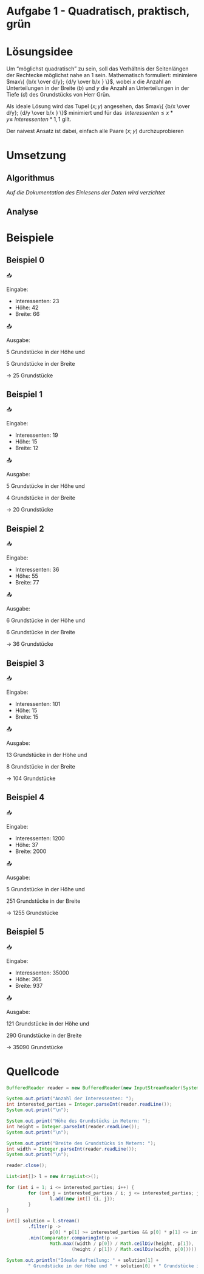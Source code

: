 # Aufgabe 1 - Quadratisch, praktisch, grün

# Lösungsidee

Um “möglichst quadratisch” zu sein, soll das Verhältnis der Seitenlängen der Rechtecke möglichst nahe an $1$ sein. Mathematisch formuliert: minimiere $max\{ {b/x \over d/y}; {d/y \over b/x } \}$, wobei $x$ die Anzahl an Unterteilungen in der Breite ($b$) und $y$ die Anzahl an Unterteilungen in der Tiefe ($d$) des Grundstücks von Herr Grün.

Als ideale Lösung wird das Tupel $(x; y)$ angesehen, das $max\{ {b/x \over d/y}; {d/y \over b/x } \}$ minimiert und für das $\ Interessenten \leq x * y \leq \ Interessenten * 1,1$ gilt.

Der naivest Ansatz ist dabei, einfach alle Paare $(x; y)$ durchzuprobieren

# Umsetzung

## Algorithmus

*Auf die Dokumentation des Einlesens der Daten wird verzichtet*

## Analyse

# Beispiele

## Beispiel 0

<aside>
📥

Eingabe: 

- Interessenten: 23
- Höhe: 42
- Breite: 66
</aside>

<aside>
📤

Ausgabe: 

5 Grundstücke in der Höhe und 

5 Grundstücke in der Breite

→ 25 Grundstücke

</aside>

## Beispiel 1

<aside>
📥

Eingabe: 

- Interessenten: 19
- Höhe: 15
- Breite: 12
</aside>

<aside>
📤

Ausgabe: 

5 Grundstücke in der Höhe und 

4 Grundstücke in der Breite

→ 20 Grundstücke

</aside>

## Beispiel 2

<aside>
📥

Eingabe: 

- Interessenten: 36
- Höhe: 55
- Breite: 77
</aside>

<aside>
📤

Ausgabe: 

6 Grundstücke in der Höhe und 

6 Grundstücke in der Breite

→ 36 Grundstücke

</aside>

## Beispiel 3

<aside>
📥

Eingabe: 

- Interessenten: 101
- Höhe: 15
- Breite: 15
</aside>

<aside>
📤

Ausgabe: 

13 Grundstücke in der Höhe und 

8 Grundstücke in der Breite

→ 104 Grundstücke

</aside>

## Beispiel 4

<aside>
📥

Eingabe: 

- Interessenten: 1200
- Höhe: 37
- Breite: 2000
</aside>

<aside>
📤

Ausgabe: 

5 Grundstücke in der Höhe und 

251 Grundstücke in der Breite

→ 1255 Grundstücke

</aside>

## Beispiel 5

<aside>
📥

Eingabe: 

- Interessenten: 35000
- Höhe: 365
- Breite: 937
</aside>

<aside>
📤

Ausgabe: 

121 Grundstücke in der Höhe und 

290 Grundstücke in der Breite

→ 35090 Grundstücke

</aside>

# Quellcode

```java
BufferedReader reader = new BufferedReader(new InputStreamReader(System.in));

System.out.print("Anzahl der Interessenten: ");
int interested_parties = Integer.parseInt(reader.readLine());
System.out.print("\n");

System.out.print("Höhe des Grundstücks in Metern: ");
int height = Integer.parseInt(reader.readLine());
System.out.print("\n");

System.out.print("Breite des Grundstücks in Metern: ");
int width = Integer.parseInt(reader.readLine());
System.out.print("\n");

reader.close();

List<int[]> l = new ArrayList<>();

for (int i = 1; i <= interested_parties; i++) {
		for (int j = interested_parties / i; j <= interested_parties; j++) {
				l.add(new int[] {i, j});
		}
}

int[] solution = l.stream()
		.filter(p -> 
				p[0] * p[1] >= interested_parties && p[0] * p[1] <= interested_parties * 1.1)
		.min(Comparator.comparingInt(p -> 
				Math.max((width / p[0]) / Math.ceilDiv(height, p[1]), 
						(height / p[1]) / Math.ceilDiv(width, p[0])))).stream().toList().getFirst();

System.out.println("Ideale Aufteilung: " + solution[1] + 
		" Grundstücke in der Höhe und " + solution[0] + " Grundstücke in der Breite");
```
